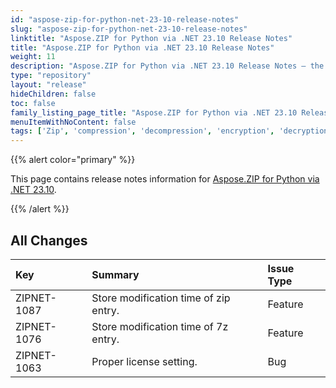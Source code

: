 ```yaml
---
id: "aspose-zip-for-python-net-23-10-release-notes"
slug: "aspose-zip-for-python-net-23-10-release-notes"
linktitle: "Aspose.ZIP for Python via .NET 23.10 Release Notes"
title: "Aspose.ZIP for Python via .NET 23.10 Release Notes"
weight: 11
description: "Aspose.ZIP for Python via .NET 23.10 Release Notes – the latest updates and fixes."
type: "repository"
layout: "release"
hideChildren: false
toc: false
family_listing_page_title: "Aspose.ZIP for Python via .NET 23.10 Release Notes"
menuItemWithNoContent: false
tags: ['Zip', 'compression', 'decompression', 'encryption', 'decryption', 'deflate', 'sfx', 'self-extracted', 'self-extractor', 'pack', 'unpack', 'compress', 'decompress', 'encrypt', 'decrypt', 'extract', 'ZipCrypto', 'bzip2', 'PPMd', 'cpio', 'tar', 'untar', 'gnu-tar', 'shar', 'gzip', 'lzip', 'LZMA', '7z', 'LZMA2', 'RAR', 'RAR4', 'RAR5', 'cab', 'wim', 'xar', 'xz', 'snappy', 'Z']
---
```


{{% alert color="primary" %}} 

This page contains release notes information for [Aspose.ZIP for Python via .NET 23.10](https://pypi.org/project/aspose-zip/23.10.0/).

{{% /alert %}} 
## **All Changes**

|**Key**|**Summary**|**Issue Type**|
| :- | :- | :- |
|ZIPNET-1087|Store modification time of zip entry.|Feature|
|ZIPNET-1076|Store modification time of 7z entry.|Feature|
|ZIPNET-1063|Proper license setting.|Bug|



